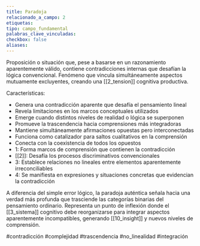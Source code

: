 ```yaml
---
title: Paradoja
relacionado_a_campo: 2
etiquetas: 
tipo: campo_fundamental
palabras_clave_vinculadas: 
checkbox: false
aliases:
---
```


Proposición o situación que, pese a basarse en un razonamiento aparentemente válido, contiene contradicciones internas que desafían la lógica convencional. Fenómeno que vincula simultáneamente aspectos mutuamente excluyentes, creando una [[2_tension]] cognitiva productiva.

Características:
- Genera una contradicción aparente que desafía el pensamiento lineal
- Revela limitaciones en los marcos conceptuales utilizados
- Emerge cuando distintos niveles de realidad o lógica se superponen
- Promueve la trascendencia hacia comprensiones más integradoras
- Mantiene simultáneamente afirmaciones opuestas pero interconectadas
- Funciona como catalizador para saltos cualitativos en la comprensión
- Conecta con la coexistencia de todos los opuestos
- 1: Forma marcos de comprensión que contienen la contradicción
- [[2]]: Desafía los procesos discriminativos convencionales
- 3: Establece relaciones no lineales entre elementos aparentemente irreconciliables
- 4: Se manifiesta en expresiones y situaciones concretas que evidencian la contradicción

A diferencia del simple error lógico, la paradoja auténtica señala hacia una verdad más profunda que trasciende las categorías binarias del pensamiento ordinario. Representa un punto de inflexión donde el [[3_sistema]] cognitivo debe reorganizarse para integrar aspectos aparentemente incompatibles, generando [[10_insight]] y nuevos niveles de comprensión.

#contradicción #complejidad #trascendencia #no_linealidad #integración
